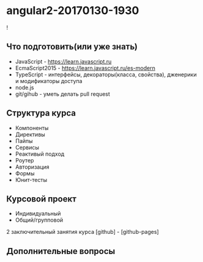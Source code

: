 # angular2-20170130-1930
!
## Что подготовить(или уже знать)

- JavaScript - https://learn.javascript.ru
- EcmaScript2015 - https://learn.javascript.ru/es-modern
- TypeScript - интерфейсы, декораторы(класса, свойства), дженерики и модификаторы доступа
- node.js
- git/gihub - уметь делать pull request


## Структура курса

- Компоненты
- Директивы
- Пайпы
- Сервисы
- Реактивый подход
- Роутер
- Авторизация
- Формы
- Юнит-тесты


## Курсовой проект

- Индивидуальный
- Общий/групповой

2 заключительный занятия курса
[github] - [github-pages]



## Дополнительные вопросы

